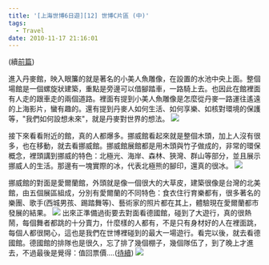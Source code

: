 ```yaml
---
title: '[上海世博6日遊][12] 世博C片區 (中)'
tags:
  - Travel
date: 2010-11-17 21:16:01
---
```


(續[前篇](http://blog.xuite.net/retsamsu/diary/39201219))

進入丹麥館，映入眼簾的就是著名的小美人魚雕像，在設置的水池中央上面。整個場館是一個螺旋狀建築，重點是旁邊可以借腳踏車，一路騎上去。也因此在館裡面有人走的跟車走的兩個道路。裡面有提到小美人魚雕像是怎麼從丹麥一路運往遙遠的上海影片，蠻有趣的。還有提到丹麥人如何生活、如何享樂、如核對環境的保護等，"我們如何設想未來"，就是丹麥對世界的想法。
![](http://e.blog.xuite.net/e/2/3/2/11844378/blog_1638788/txt/39815961/5.png)

接下來看看附近的館，真的人都爆多。挪威館看起來就是整個木頭，加上人沒有很多，也在移動，就去看挪威館。挪威館展館都是用木頭與竹子做成的，非常的環保概念，裡頭講到挪威的特色：北極光、海岸、森林、狹灣、群山等部分，並且展示挪威人的生活。那邊有一塊實際的冰，代表北極熊的腳印，還真的很冰。
![](http://e.blog.xuite.net/e/2/3/2/11844378/blog_1638788/txt/39815961/6.png)

挪威館的對面是愛爾蘭館，外頭就是像一個很大的大草皮，建築很像是台灣的北美館，由五個展區組成，分別有愛爾蘭的不同特色：食衣住行育樂都有，很多著名的樂團、歌手(西城男孩、踢踏舞等)、藝術家的照片都在其上，體驗現在愛爾蘭都市發展的結果。
![](http://e.blog.xuite.net/e/2/3/2/11844378/blog_1638788/txt/39815961/7.png)
出來正準備過街要去對面看德國館，碰到了大遊行，真的很熱鬧，每個舞者都跳的十分賣力，什麼樣的人都有，不是只有身材好的人在裡面跳，每個人都很開心，這也是我們在世博裡碰到的最大一場遊行。看完以後，就去看德國館。德國館的排隊也是很久，忘了排了幾個棚子，幾個隊伍了，到了晚上才進去，不過最後是覺得：值回票價....([待續](http://blog.xuite.net/retsamsu/diary/40138085))
![](http://e.blog.xuite.net/e/2/3/2/11844378/blog_1638788/txt/39815961/8.png)